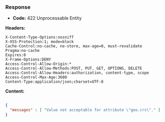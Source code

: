 ### Response

* **Code:** 422 Unprocessable Entity

**Headers:**

`X-Content-Type-Options:nosniff`  
`X-XSS-Protection:1; mode=block`  
`Cache-Control:no-cache, no-store, max-age=0, must-revalidate`  
`Pragma:no-cache`  
`Expires:0`  
`X-Frame-Options:DENY`  
`Access-Control-Allow-Origin:*`  
`Access-Control-Allow-Methods:POST, PUT, GET, OPTIONS, DELETE`  
`Access-Control-Allow-Headers:authorization, content-type, scope`  
`Access-Control-Max-Age:3600`  
`Content-Type:application/json;charset=UTF-8`  

**Content:**

```json
    
{
  "messages" : [ "Value not acceptable for attribute \"geo.crs\"." ]
}
```

